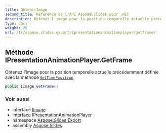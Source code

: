 ```yaml
---
title: ObtenirImage
second_title: Référence de l'API Aspose.Slides pour .NET
description: Obtenez l'image pour la position temporelle actuelle précédemment définie avec la méthode SetTimePosition../settimeposition.
type: docs
weight: 20
url: /fr/aspose.slides.export/ipresentationanimationplayer/getframe/
---
```


## Méthode IPresentationAnimationPlayer.GetFrame

Obtenez l'image pour la position temporelle actuelle précédemment définie avec la méthode [`SetTimePosition`](../settimeposition).

```csharp
public IImage GetFrame()
```

### Voir aussi

* interface [IImage](../../../aspose.slides/iimage)
* interface [IPresentationAnimationPlayer](../../ipresentationanimationplayer)
* namespace [Aspose.Slides.Export](../../ipresentationanimationplayer)
* assembly [Aspose.Slides](../../../)

<!-- NE PAS ÉDITER : généré par xmldocmd pour Aspose.Slides.dll -->